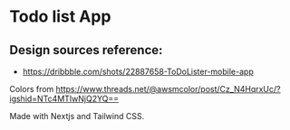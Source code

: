 # Todo list App

## Design sources reference:
- https://dribbble.com/shots/22887658-ToDoLister-mobile-app

Colors from https://www.threads.net/@awsmcolor/post/Cz_N4HqrxUc/?igshid=NTc4MTIwNjQ2YQ==

Made with Nextjs and Tailwind CSS.